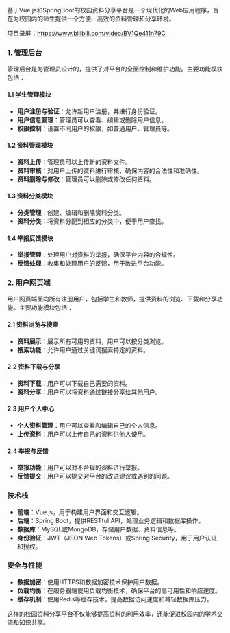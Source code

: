 ﻿基于Vue.js和SpringBoot的校园资料分享平台是一个现代化的Web应用程序，旨在为校园内的师生提供一个方便、高效的资料管理和分享环境。

项目录屏：https://www.bilibili.com/video/BV1Qe411n79C

### 1. 管理后台

管理后台是为管理员设计的，提供了对平台的全面控制和维护功能。主要功能模块包括：

#### 1.1 学生管理模块

- **用户注册与验证**：允许新用户注册，并进行身份验证。
- **用户信息管理**：管理员可以查看、编辑或删除用户信息。
- **权限控制**：设置不同用户的权限，如普通用户、管理员等。

#### 1.2 资料管理模块

- **资料上传**：管理员可以上传新的资料文件。
- **资料审核**：对用户上传的资料进行审核，确保内容的合法性和准确性。
- **资料删除与修改**：管理员可以删除或修改任何资料。

#### 1.3 资料分类模块

- **分类管理**：创建、编辑和删除资料分类。
- **资料分类**：将资料分配到相应的分类中，便于用户查找。

#### 1.4 举报反馈模块

- **举报管理**：处理用户对资料的举报，确保平台内容的合规性。
- **反馈处理**：收集和处理用户的反馈，用于改进平台功能。

### 2. 用户网页端

用户网页端面向所有注册用户，包括学生和教师，提供资料的浏览、下载和分享功能。主要功能模块包括：

#### 2.1 资料浏览与搜索

- **资料展示**：展示所有可用的资料，用户可以按分类浏览。
- **搜索功能**：允许用户通过关键词搜索特定的资料。

#### 2.2 资料下载与分享

- **资料下载**：用户可以下载自己需要的资料。
- **资料分享**：用户可以将资料通过链接分享给其他用户。

#### 2.3 用户个人中心

- **个人资料管理**：用户可以查看和编辑自己的个人信息。
- **上传资料**：用户可以上传自己的资料供他人使用。

#### 2.4 举报与反馈

- **举报功能**：用户可以对不合规的资料进行举报。
- **反馈提交**：用户可以提交对平台的改进建议或遇到的问题。

### 技术栈

- **前端**：Vue.js，用于构建用户界面和交互逻辑。
- **后端**：Spring Boot，提供RESTful API，处理业务逻辑和数据库操作。
- **数据库**：MySQL或MongoDB，存储用户数据、资料信息等。
- **身份验证**：JWT（JSON Web Tokens）或Spring Security，用于用户认证和授权。

### 安全与性能

- **数据加密**：使用HTTPS和数据加密技术保护用户数据。
- **负载均衡**：在服务器端使用负载均衡技术，确保平台的高可用性和响应速度。
- **缓存机制**：使用Redis等缓存技术，提高数据访问速度和减轻数据库压力。

这样的校园资料分享平台不仅能够提高资料的利用效率，还能促进校园内的学术交流和知识共享。